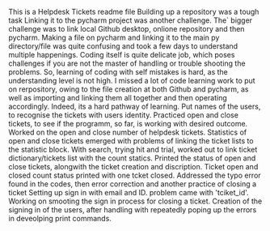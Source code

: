 This is a Helpdesk Tickets readme file
Building up a repository was a tough task
Linking it to the pycharm project was another challenge. The` bigger challenge was to link local Github desktop, onlione repository and then pycharm.
Making a file on pycharm and linking it to the main py directory/file was quite confusing and took a few days to understand multiple happenings.
Coding itself is quite delicate job, which poses challenges if you are not the master of handling or trouble shooting the problems.
So, learning of coding with self mistakes is hard, as the understanding level is not high.
I missed a lot of code learning work to put on rerpository, owing to the file creation at both Github and pycharm, as well as importing and linking them all together and then operating accordingly. Indeed, its a hard pathway of learning.
Put names of the users, to recognise the tickets with users identity.
Practiced open and close tickets, to see if the programm, so far, is working with desired outcome.
Worked on the open and close number of helpdesk tickets.
Statistics of open and close tickets emerged with problems of linking the ticket lists to the statistic block.
With search, trying hit and trial, worked out to link ticket dictionary/tickets list with the count statics.
Printed the status of open and close tickets, alongwith the ticket creation and discription. 
Ticket open and closed count status printed with one tcket closed.
Addressed the typo error found in the codes, then error correction and another practice of closing a  ticket
Setting up sign in with email and ID. problem came with 'tciket_id'. Working on smooting the sign in process for closing a ticket. 
Creation of the signing in of the users, after handling with repeatedly poping up the errors in deveolping print commands.
